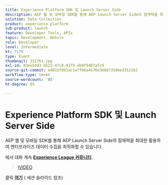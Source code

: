 ```yaml
---
title: Experience Platform SDK 및 Launch Server Side
description: AEP 웹 및 모바일 SDK를 통해 AEP Launch Server Side의 잠재력을 최대한 활용하여 엔터프라이즈 데이터 수집을 최적화할 수 있습니다. 이 세션은 Adobe Developers Live 컨텐츠 이벤트의 일부로 전달되었습니다.
solution: Data Collection
product: experience platform
sub-product: launch
feature: Developer Tools, APIs
topic: Development, Mobile
role: Developer
level: Intermediate
kt: 7179
type: Event
thumbnail: 331761.jpg
exl-id: 93ee54d3-b522-47c8-91f9-eb9f9487afc9
source-git-commit: e401bf0b5ac1e7f06a4576e36887358bed352162
workflow-type: tm+mt
source-wordcount: '85'
ht-degree: 0%

---
```


# Experience Platform SDK 및 Launch Server Side

AEP 웹 및 모바일 SDK를 통해 AEP Launch Server Side의 잠재력을 최대한 활용하여 엔터프라이즈 데이터 수집을 최적화할 수 있습니다.

에서 대화 계속 **[Experience League 커뮤니티](https://adobe.ly/36Yd3v6)**.

>[!VIDEO](https://video.tv.adobe.com/v/331761/?quality=12&learn=on&hidetitle=true)

클릭 **[여기](/help/adobe-developers-live/assets/experience-platform-sdk-launch.pdf)** ( 세션 슬라이드 참조)
